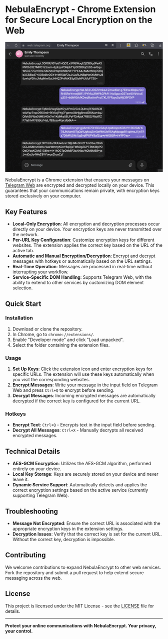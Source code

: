 # NebulaEncrypt - Chrome Extension for Secure Local Encryption on the Web

<p align="center">
  <img src="assets/NebulaEncrypt.gif" alt="NebulaEncrypt Demo">
</p>

NebulaEncrypt is a Chrome extension that ensures your messages on [Telegram Web](https://web.telegram.org) are encrypted and decrypted locally on your device. This guarantees that your communications remain private, with encryption keys stored exclusively on your computer.

## Key Features

- **Local-Only Encryption**: All encryption and decryption processes occur directly on your device. Your encryption keys are never transmitted over the network.
- **Per-URL Key Configuration**: Customize encryption keys for different websites. The extension applies the correct key based on the URL of the active tab.
- **Automatic and Manual Encryption/Decryption**: Encrypt and decrypt messages with hotkeys or automatically based on the URL settings.
- **Real-Time Operation**: Messages are processed in real-time without interrupting your workflow.
- **Service-Specific DOM Handling**: Supports Telegram Web, with the ability to extend to other services by customizing DOM element selection.

## Quick Start

### Installation

1. Download or clone the repository.
2. In Chrome, go to `chrome://extensions/`.
3. Enable "Developer mode" and click "Load unpacked".
4. Select the folder containing the extension files.

### Usage

1. **Set Up Keys**: Click the extension icon and enter encryption keys for specific URLs. The extension will use these keys automatically when you visit the corresponding websites.
2. **Encrypt Messages**: Write your message in the input field on Telegram Web and press `Ctrl+Q` to encrypt before sending.
3. **Decrypt Messages**: Incoming encrypted messages are automatically decrypted if the correct key is configured for the current URL.

### Hotkeys

- **Encrypt Text**: `Ctrl+Q` - Encrypts text in the input field before sending.
- **Decrypt All Messages**: `Ctrl+X` - Manually decrypts all received encrypted messages.

## Technical Details

- **AES-GCM Encryption**: Utilizes the AES-GCM algorithm, performed entirely on your device.
- **Local Key Storage**: Keys are securely stored on your device and never leave it.
- **Dynamic Service Support**: Automatically detects and applies the correct encryption settings based on the active service (currently supporting Telegram Web).

## Troubleshooting

- **Message Not Encrypted**: Ensure the correct URL is associated with the appropriate encryption keys in the extension settings.
- **Decryption Issues**: Verify that the correct key is set for the current URL. Without the correct key, decryption is impossible.

## Contributing

We welcome contributions to expand NebulaEncrypt to other web services. Fork the repository and submit a pull request to help extend secure messaging across the web.

## License

This project is licensed under the MIT License - see the [LICENSE](LICENSE) file for details.

---

**Protect your online communications with NebulaEncrypt. Your privacy, your control.**
